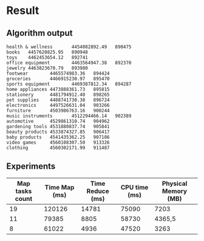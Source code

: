 # Result

## Algorithm output
```
health & wellness       4454082892.49   890475
books   4457620825.95   890948
toys    4462453654.12   892741
office equipment        4463564947.38   892370
jewelry 4463823670.79   893980
footwear        4465574983.36   894424
groceries       4466915230.97   895470
sports equipment        4469387812.34   894287
home appliances 4473888361.73   895815
stationery      4481794912.40   898265
pet supplies    4488741730.38   896724
electronics     4497526631.04   903266
furniture       4503986763.16   900244
music instruments       4512294466.14   902389
automotive      4529861310.74   904962
gardening tools 4531880837.74   905841
beauty products 4533874327.85   906417
baby products   4541435362.25   907186
video games     4560108307.50   913326
clothing        4560302171.99   911487
```

## Experiments


| Map tasks count | Time Map (ms) | Time Reduce (ms) | CPU time (ms) | Physical Memory (MB) |
|-----------------|---------------|------------------|---------------|----------------------|
| 19              | 120126        | 14781            | 75090         | 7203                 |
| 11              | 79385         | 8805             | 58730         | 4365,5               |
| 8               | 61022         | 4936             | 47520         | 3263                 |